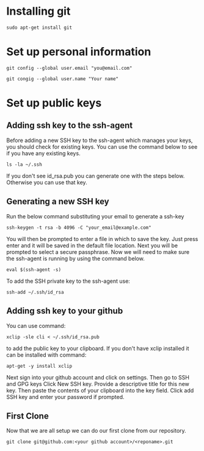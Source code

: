 # Installing git
```sudo apt-get install git```

# Set up personal information

```git config --global user.email "you@email.com"```

```git congig --global user.name "Your name"```

# Set up public keys
## Adding ssh key to the ssh-agent
Before adding a new SSH key to the ssh-agent which manages your keys, you should check for existing keys. You can use the command below to see if you have any existing keys.

```ls -la ~/.ssh```

If you don't see id\_rsa.pub you can generate one with the steps below. Otherwise you can use that key.
## Generating a new SSH key
Run the below command substituting your email to generate a ssh-key

```ssh-keygen -t rsa -b 4096 -C "your_email@example.com"```

You will then be prompted to enter a file in which to save the key. Just press enter and it will be saved in the default file location.
Next you will be prompted to select a secure passphrase.
Now we will need to make sure the ssh-agent is running by using the command below.

```eval $(ssh-agent -s)```

To add the SSH private key to the ssh-agent use:

```ssh-add ~/.ssh/id_rsa```
## Adding ssh key to your github
You can use command:

```xclip -sle cli < ~/.ssh/id_rsa.pub```

to add the public key to your clipboard. If you don't have xclip installed it can be installed with command:

```apt-get -y install xclip```

Next sign into your github account and click on settings.
Then go to SSH and GPG keys
Click New SSH key.
Provide a descriptive title for this new key. Then paste the contents of your clipboard into the key field.
Click add SSH key and enter your password if prompted.
## First Clone
Now that we are all setup we can do our first clone from our repository.

```git clone git@github.com:<your github account>/<reponame>.git```

